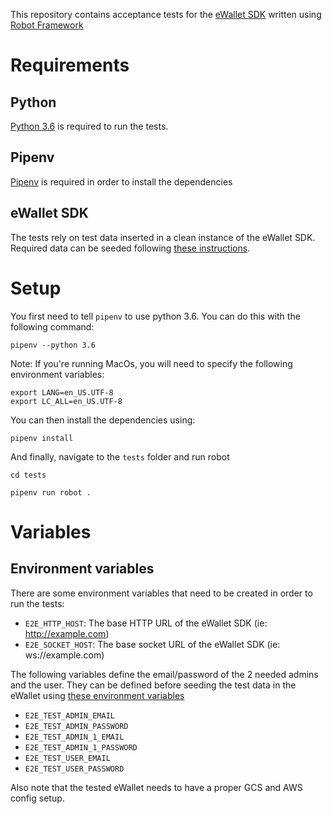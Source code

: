 This repository contains acceptance tests for the [eWallet SDK](https://github.com/omisego/ewallet) written using [Robot Framework](http://robotframework.org/)

# Requirements

## Python

[Python 3.6](https://www.python.org/downloads/) is required to run the tests.

## Pipenv

[Pipenv](https://github.com/pypa/pipenv) is required in order to install the dependencies

## eWallet SDK

The tests rely on test data inserted in a clean instance of the eWallet SDK. Required data can be seeded following [these instructions](https://github.com/omisego/ewallet/blob/master/docs/tests/e2e.md).


# Setup

You first need to tell `pipenv` to use python 3.6. You can do this with the following command:

`pipenv --python 3.6`

Note: If you're running MacOs, you will need to specify the following environment variables:

```
export LANG=en_US.UTF-8
export LC_ALL=en_US.UTF-8
```

You can then install the dependencies using:

`pipenv install`


And finally, navigate to the `tests` folder and run robot

`cd tests`

`pipenv run robot .`

# Variables

## Environment variables

There are some environment variables that need to be created in order to run the tests:

- `E2E_HTTP_HOST`: The base HTTP URL of the eWallet SDK (ie: http://example.com)
- `E2E_SOCKET_HOST`: The base socket URL of the eWallet SDK (ie: ws://example.com)

The following variables define the email/password of the 2 needed admins and the user. They can be defined before seeding the test data in the eWallet using [these environment variables](https://github.com/omisego/ewallet/blob/master/docs/setup/env.md#e2e-tests)

- `E2E_TEST_ADMIN_EMAIL`
- `E2E_TEST_ADMIN_PASSWORD`
- `E2E_TEST_ADMIN_1_EMAIL`
- `E2E_TEST_ADMIN_1_PASSWORD`
- `E2E_TEST_USER_EMAIL`
- `E2E_TEST_USER_PASSWORD`

Also note that the tested eWallet needs to have a proper GCS and AWS config setup.
